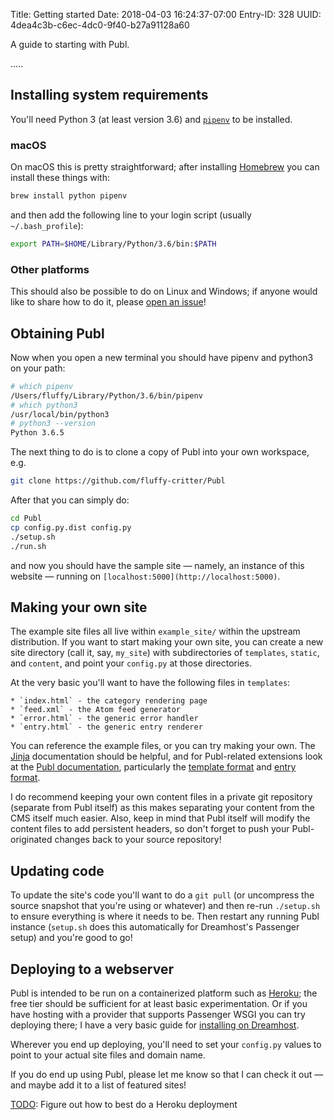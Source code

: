 Title: Getting started
Date: 2018-04-03 16:24:37-07:00
Entry-ID: 328
UUID: 4dea4c3b-c6ec-4dc0-9f40-b27a91128a60

A guide to starting with Publ.

.....

## Installing system requirements

You'll need Python 3 (at least version 3.6) and [`pipenv`](https://docs.pipenv.org) to be installed.

### macOS

On macOS this is pretty straightforward; after installing [Homebrew](https://brew.sh) you can install these things with:

```bash
brew install python pipenv
```

and then add the following line to your login script (usually `~/.bash_profile`):

```bash
export PATH=$HOME/Library/Python/3.6/bin:$PATH
```

### Other platforms

This should also be possible to do on Linux and Windows; if anyone would like to share how to do it, please [open an issue](http://github.com/fluffy-critter/Publ/issues/new)!

## Obtaining Publ

Now when you open a new terminal you should have pipenv and python3 on your path:

```bash
# which pipenv
/Users/fluffy/Library/Python/3.6/bin/pipenv
# which python3
/usr/local/bin/python3
# python3 --version
Python 3.6.5
```

The next thing to do is to clone a copy of Publ into your own workspace, e.g.

```bash
git clone https://github.com/fluffy-critter/Publ
```

After that you can simply do:

```bash
cd Publ
cp config.py.dist config.py
./setup.sh
./run.sh
```

and now you should have the sample site — namely, an instance of this website — running on `[localhost:5000](http://localhost:5000)`.

## Making your own site

The example site files all live within `example_site/` within the upstream distribution.
If you want to start making your own site, you can create a new site directory (call it, say, `my_site`)
with subdirectories of `templates`, `static`, and `content`, and point your `config.py` at those directories.

At the very basic you'll want to have the following files in `templates`:

    * `index.html` - the category rendering page
    * `feed.xml` - the Atom feed generator
    * `error.html` - the generic error handler
    * `entry.html` - the generic entry renderer

You can reference the example files, or you can try making your own. The [Jinja](http://jinja.pocoo.org) documentation
should be helpful, and for Publ-related extensions look at the [Publ documentation](/manual), particularly the [template format](/template-format) and [entry format](/entry-format).

I do recommend keeping your own content files in a private git repository (separate from Publ itself) as this makes
separating your content from the CMS itself much easier. Also, keep in mind that Publ itself will modify the content
files to add persistent headers, so don't forget to push your Publ-originated changes back to your source repository!

## Updating code

To update the site's code you'll want to do a `git pull` (or uncompress the source snapshot that you're using or whatever)
and then re-run `./setup.sh` to ensure everything is where it needs to be. Then restart any running Publ instance (`setup.sh` does this
automatically for Dreamhost's Passenger setup) and you're good to go!

## Deploying to a webserver

Publ is intended to be run on a containerized platform such as [Heroku](http://heroku.com); the free tier should
be sufficient for at least basic experimentation. Or if you have hosting with a provider that supports Passenger WSGI
you can try deploying there; I have a very basic guide for [installing on Dreamhost](326).

Wherever you end up deploying, you'll need to set your `config.py` values to point to your actual site files and domain name.

If you do end up using Publ, please let me know so that I can check it out — and maybe add it to a list of featured sites!

[TODO](https://github.com/fluffy-critter/Publ/issues/20): Figure out how to best do a Heroku deployment